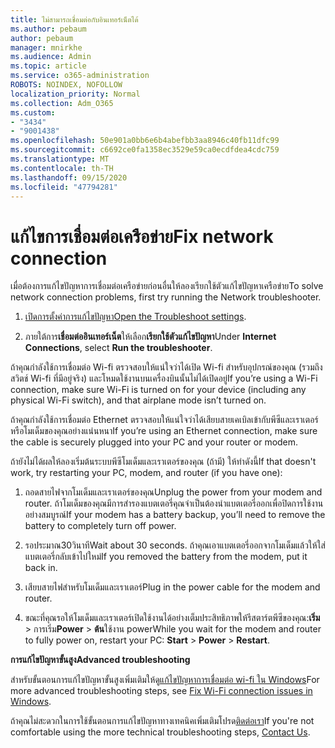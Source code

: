 ```yaml
---
title: ไม่สามารถเชื่อมต่อกับอินเทอร์เน็ตได้
ms.author: pebaum
author: pebaum
manager: mnirkhe
ms.audience: Admin
ms.topic: article
ms.service: o365-administration
ROBOTS: NOINDEX, NOFOLLOW
localization_priority: Normal
ms.collection: Adm_O365
ms.custom:
- "3434"
- "9001438"
ms.openlocfilehash: 50e901a0bb6e6b4abefbb3aa8946c40fb11dfc99
ms.sourcegitcommit: c6692ce0fa1358ec3529e59ca0ecdfdea4cdc759
ms.translationtype: MT
ms.contentlocale: th-TH
ms.lasthandoff: 09/15/2020
ms.locfileid: "47794281"
---
```

# <a name="fix-network-connection"></a><span data-ttu-id="5d34f-102">แก้ไขการเชื่อมต่อเครือข่าย</span><span class="sxs-lookup"><span data-stu-id="5d34f-102">Fix network connection</span></span>

<span data-ttu-id="5d34f-103">เมื่อต้องการแก้ไขปัญหาการเชื่อมต่อเครือข่ายก่อนอื่นให้ลองเรียกใช้ตัวแก้ไขปัญหาเครือข่าย</span><span class="sxs-lookup"><span data-stu-id="5d34f-103">To solve network connection problems, first try running the Network troubleshooter.</span></span> 

1. <span data-ttu-id="5d34f-104">[เปิดการตั้งค่าการแก้ไขปัญหา](ms-settings:troubleshoot)</span><span class="sxs-lookup"><span data-stu-id="5d34f-104">[Open the Troubleshoot settings](ms-settings:troubleshoot).</span></span>

2. <span data-ttu-id="5d34f-105">ภายใต้การ**เชื่อมต่ออินเทอร์เน็ต**ให้เลือก**เรียกใช้ตัวแก้ไขปัญหา**</span><span class="sxs-lookup"><span data-stu-id="5d34f-105">Under **Internet Connections**, select **Run the troubleshooter**.</span></span>

<span data-ttu-id="5d34f-106">ถ้าคุณกำลังใช้การเชื่อมต่อ Wi-fi ตรวจสอบให้แน่ใจว่าได้เปิด Wi-fi สำหรับอุปกรณ์ของคุณ (รวมถึงสวิตช์ Wi-fi ที่มีอยู่จริง) และโหมดใช้งานบนเครื่องบินนั้นไม่ได้เปิดอยู่</span><span class="sxs-lookup"><span data-stu-id="5d34f-106">If you’re using a Wi-Fi connection, make sure Wi-Fi is turned on for your device (including any physical Wi-Fi switch), and that airplane mode isn’t turned on.</span></span>

<span data-ttu-id="5d34f-107">ถ้าคุณกำลังใช้การเชื่อมต่อ Ethernet ตรวจสอบให้แน่ใจว่าได้เสียบสายเคเบิลเข้ากับพีซีและเราเตอร์หรือโมเด็มของคุณอย่างแน่นหนา</span><span class="sxs-lookup"><span data-stu-id="5d34f-107">If you’re using an Ethernet connection, make sure the cable is securely plugged into your PC and your router or modem.</span></span>

<span data-ttu-id="5d34f-108">ถ้ายังไม่ได้ผลให้ลองเริ่มต้นระบบพีซีโมเด็มและเราเตอร์ของคุณ (ถ้ามี) ให้ทำดังนี้</span><span class="sxs-lookup"><span data-stu-id="5d34f-108">If that doesn't work, try restarting your PC, modem, and router (if you have one):</span></span>

1. <span data-ttu-id="5d34f-109">ถอดสายไฟจากโมเด็มและเราเตอร์ของคุณ</span><span class="sxs-lookup"><span data-stu-id="5d34f-109">Unplug the power from your modem and router.</span></span> <span data-ttu-id="5d34f-110">ถ้าโมเด็มของคุณมีการสำรองแบตเตอรี่คุณจำเป็นต้องนำแบตเตอรี่ออกเพื่อปิดการใช้งานอย่างสมบูรณ์</span><span class="sxs-lookup"><span data-stu-id="5d34f-110">If your modem has a battery backup, you’ll need to remove the battery to completely turn off power.</span></span>

2. <span data-ttu-id="5d34f-111">รอประมาณ30วินาที</span><span class="sxs-lookup"><span data-stu-id="5d34f-111">Wait about 30 seconds.</span></span> <span data-ttu-id="5d34f-112">ถ้าคุณเอาแบตเตอรี่ออกจากโมเด็มแล้วให้ใส่แบตเตอรี่กลับเข้าไปใหม่</span><span class="sxs-lookup"><span data-stu-id="5d34f-112">If you removed the battery from the modem, put it back in.</span></span>

3. <span data-ttu-id="5d34f-113">เสียบสายไฟสำหรับโมเด็มและเราเตอร์</span><span class="sxs-lookup"><span data-stu-id="5d34f-113">Plug in the power cable for the modem and router.</span></span>

4. <span data-ttu-id="5d34f-114">ขณะที่คุณรอให้โมเด็มและเราเตอร์เปิดใช้งานได้อย่างเต็มประสิทธิภาพให้รีสตาร์ตพีซีของคุณ:**เริ่ม**  >  การเริ่ม**Power**  >  **ต้น**ใช้งาน power</span><span class="sxs-lookup"><span data-stu-id="5d34f-114">While you wait for the modem and router to fully power on, restart your PC: **Start** > **Power** > **Restart**.</span></span>

<span data-ttu-id="5d34f-115">**การแก้ไขปัญหาขั้นสูง**</span><span class="sxs-lookup"><span data-stu-id="5d34f-115">**Advanced troubleshooting**</span></span>

<span data-ttu-id="5d34f-116">สำหรับขั้นตอนการแก้ไขปัญหาขั้นสูงเพิ่มเติมให้ดู[แก้ไขปัญหาการเชื่อมต่อ wi-fi ใน Windows](https://support.microsoft.com/help/10741?ocid=SMC10741%2F)</span><span class="sxs-lookup"><span data-stu-id="5d34f-116">For more advanced troubleshooting steps, see [Fix Wi-Fi connection issues in Windows](https://support.microsoft.com/help/10741?ocid=SMC10741%2F).</span></span> 

<span data-ttu-id="5d34f-117">ถ้าคุณไม่สะดวกในการใช้ขั้นตอนการแก้ไขปัญหาทางเทคนิคเพิ่มเติมโปรด[ติดต่อเรา](https://support.microsoft.com/contactus)</span><span class="sxs-lookup"><span data-stu-id="5d34f-117">If you're not comfortable using the more technical troubleshooting steps, [Contact Us](https://support.microsoft.com/contactus).</span></span>
